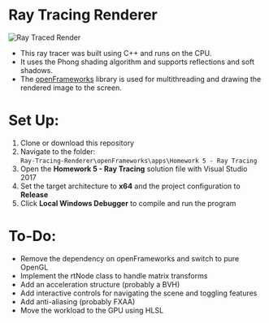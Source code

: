 # Ray Tracing Renderer

![Ray Traced Render](https://i.imgur.com/7qhgNXi.png)

- This ray tracer was built using C++ and runs on the CPU.
- It uses the Phong shading algorithm and supports reflections and soft shadows.
- The [openFrameworks](https://openframeworks.cc/) library is used for multithreading and drawing the rendered image to the screen.


# Set Up:

1. Clone or download this repository
2. Navigate to the folder:<br/>
`Ray-Tracing-Renderer\openFrameworks\apps\Homework 5 - Ray Tracing`
3. Open the **Homework 5 - Ray Tracing** solution file with Visual Studio 2017
4. Set the target architecture to **x64** and the project configuration to **Release**
5. Click **Local Windows Debugger** to compile and run the program

# To-Do:

  - Remove the dependency on openFrameworks and switch to pure OpenGL
  - Implement the rtNode class to handle matrix transforms
  - Add an acceleration structure (probably a BVH)
  - Add interactive controls for navigating the scene and toggling features
  - Add anti-aliasing (probably FXAA)
  - Move the workload to the GPU using HLSL